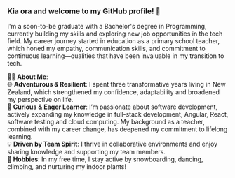 ### Kia ora and welcome to my GitHub profile! 👋

I'm a soon-to-be graduate with a Bachelor's degree in Programming, currently building my skills and exploring new job opportunities in the tech field. My career journey started in education as a primary school teacher, which honed my empathy, communication skills, and commitment to continuous learning—qualities that have been invaluable in my transition to tech.

👩‍💻 **About Me**:  
🌐 **Adventurous & Resilient**: I spent three transformative years living in New Zealand, which strengthened my confidence, adaptability and broadened my perspective on life.  
🌱 **Curious & Eager Learner**: I’m passionate about software development, actively expanding my knowledge in full-stack development, Angular, React, software testing and cloud computing. My background as a teacher, combined with my career change, has deepened my commitment to lifelong learning.    
💡 **Driven by Team Spirit**: I thrive in collaborative environments and enjoy sharing knowledge and supporting my team members.  
🔧 **Hobbies**: In my free time, I stay active by snowboarding, dancing, climbing, and nurturing my indoor plants!  




